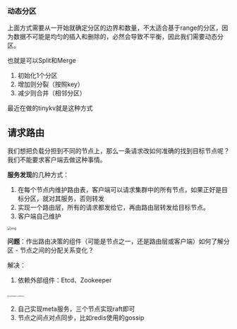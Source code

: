 ### 动态分区

上面方式需要从一开始就确定分区的边界和数量，不太适合基于range的分区，因为数据不可能是均匀的插入和删除的，必然会导致不平衡，因此我们需要动态分区。

也就是可以Split和Merge

1. 初始化1个分区
2. 增加则分裂（按照key）
3. 减少则合并（相邻分区）

最近在做的tinykv就是这种方式

## 请求路由

我们想把负载分担到不同的节点上，那么一条请求改如何准确的找到目标节点呢？我们不能要求客户端去做这种事情。

**服务发现**的几种方式：

1. 在每个节点内维护路由表，客户端可以请求集群中的所有节点，如果正好是目标分区，就对其服务，否则转发
2. 实现一个路由层，所有的请求都发给它，再由路由层转发给目标节点。
3. 客户端自己维护

<img src="https://wtsclwq.oss-cn-beijing.aliyuncs.com/fig6-7.png" alt="img" style="zoom:50%;" />

**问题**：作出路由决策的组件（可能是节点之一，还是路由层或客户端）如何了解分区 - 节点之间的分配关系变化？

解决：

1. 依赖外部组件：Etcd、Zookeeper

​	<img src="https://wtsclwq.oss-cn-beijing.aliyuncs.com/ch06-fig08.png" alt="zookeeper partitions" style="zoom: 25%;" />

2. 自己实现meta服务，三个节点实现raft即可
3. 节点之间点对点同步，比如redis使用的gossip

